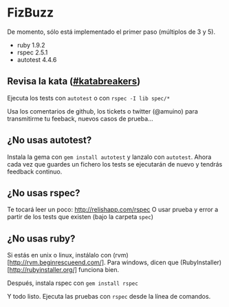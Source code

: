 FizBuzz
=======
De momento, sólo está implementado el primer paso (múltiplos de 3 y 5).

* ruby 1.9.2
* rspec 2.5.1
* autotest 4.4.6

Revisa la kata ([#katabreakers](http://blog.abelmuino.com/2011/01/katabreakers-peer-review-de-12meses12katas.html))
------------------------------
Ejecuta los tests con `autotest` o con `rspec -I lib spec/*`

Usa los comentarios de github, los tickets o twitter (@amuino) para
transmitirme tu feeback, nuevos casos de prueba...

¿No usas autotest?
------------------
Instala la gema con `gem install autotest` y lanzalo con `autotest`.
Ahora cada vez que guardes un fichero los tests se ejecutarán de nuevo y tendrás feedback continuo.

¿No usas rspec?
---------------
Te tocará leer un poco: http://relishapp.com/rspec
O usar prueba y error a partir de los tests que existen (bajo la carpeta `spec`)

¿No usas ruby?
--------------
Si estás en unix o linux, instálalo con (rvm)[http://rvm.beginrescueend.com/].
Para windows, dicen que (RubyInstaller)[http://rubyinstaller.org/] funciona bien. 

Después, instala rspec con `gem install rspec`

Y todo listo. Ejecuta las pruebas con `rspec` desde la línea de comandos.